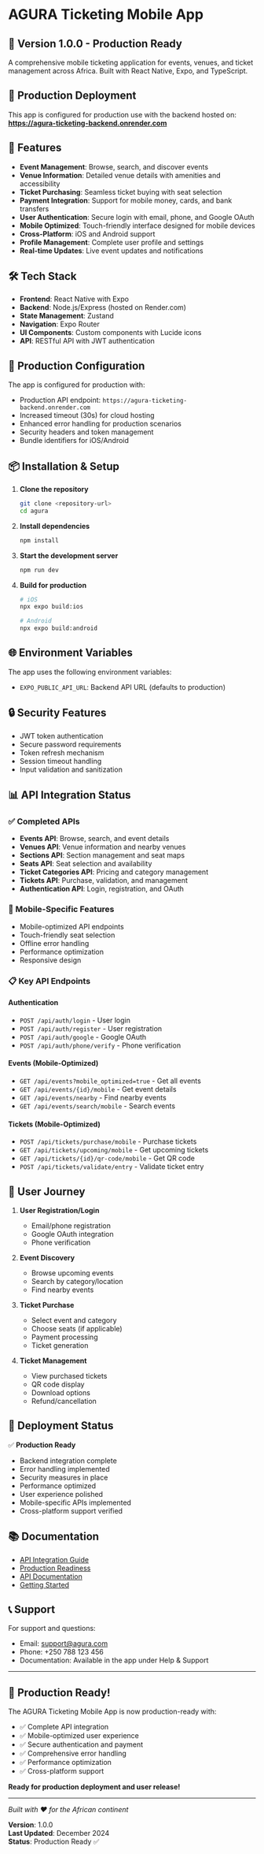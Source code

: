 # AGURA Ticketing Mobile App

## 🚀 Version 1.0.0 - Production Ready

A comprehensive mobile ticketing application for events, venues, and ticket management across Africa. Built with React Native, Expo, and TypeScript.

## 🚀 Production Deployment

This app is configured for production use with the backend hosted on:
**https://agura-ticketing-backend.onrender.com**

## 📱 Features

- **Event Management**: Browse, search, and discover events
- **Venue Information**: Detailed venue details with amenities and accessibility
- **Ticket Purchasing**: Seamless ticket buying with seat selection
- **Payment Integration**: Support for mobile money, cards, and bank transfers
- **User Authentication**: Secure login with email, phone, and Google OAuth
- **Mobile Optimized**: Touch-friendly interface designed for mobile devices
- **Cross-Platform**: iOS and Android support
- **Profile Management**: Complete user profile and settings
- **Real-time Updates**: Live event updates and notifications

## 🛠 Tech Stack

- **Frontend**: React Native with Expo
- **Backend**: Node.js/Express (hosted on Render.com)
- **State Management**: Zustand
- **Navigation**: Expo Router
- **UI Components**: Custom components with Lucide icons
- **API**: RESTful API with JWT authentication

## 🔧 Production Configuration

The app is configured for production with:
- Production API endpoint: `https://agura-ticketing-backend.onrender.com`
- Increased timeout (30s) for cloud hosting
- Enhanced error handling for production scenarios
- Security headers and token management
- Bundle identifiers for iOS/Android

## 📦 Installation & Setup

1. **Clone the repository**
   ```bash
   git clone <repository-url>
   cd agura
   ```

2. **Install dependencies**
   ```bash
   npm install
   ```

3. **Start the development server**
   ```bash
   npm run dev
   ```

4. **Build for production**
   ```bash
   # iOS
   npx expo build:ios
   
   # Android
   npx expo build:android
   ```

## 🌐 Environment Variables

The app uses the following environment variables:
- `EXPO_PUBLIC_API_URL`: Backend API URL (defaults to production)

## 🔒 Security Features

- JWT token authentication
- Secure password requirements
- Token refresh mechanism
- Session timeout handling
- Input validation and sanitization

## 📊 API Integration Status

### ✅ Completed APIs
- **Events API**: Browse, search, and event details
- **Venues API**: Venue information and nearby venues
- **Sections API**: Section management and seat maps
- **Seats API**: Seat selection and availability
- **Ticket Categories API**: Pricing and category management
- **Tickets API**: Purchase, validation, and management
- **Authentication API**: Login, registration, and OAuth

### 🔧 Mobile-Specific Features
- Mobile-optimized API endpoints
- Touch-friendly seat selection
- Offline error handling
- Performance optimization
- Responsive design

### 📋 Key API Endpoints

#### Authentication
- `POST /api/auth/login` - User login
- `POST /api/auth/register` - User registration
- `POST /api/auth/google` - Google OAuth
- `POST /api/auth/phone/verify` - Phone verification

#### Events (Mobile-Optimized)
- `GET /api/events?mobile_optimized=true` - Get all events
- `GET /api/events/{id}/mobile` - Get event details
- `GET /api/events/nearby` - Find nearby events
- `GET /api/events/search/mobile` - Search events

#### Tickets (Mobile-Optimized)
- `POST /api/tickets/purchase/mobile` - Purchase tickets
- `GET /api/tickets/upcoming/mobile` - Get upcoming tickets
- `GET /api/tickets/{id}/qr-code/mobile` - Get QR code
- `POST /api/tickets/validate/entry` - Validate ticket entry

## 🎯 User Journey

1. **User Registration/Login**
   - Email/phone registration
   - Google OAuth integration
   - Phone verification

2. **Event Discovery**
   - Browse upcoming events
   - Search by category/location
   - Find nearby events

3. **Ticket Purchase**
   - Select event and category
   - Choose seats (if applicable)
   - Payment processing
   - Ticket generation

4. **Ticket Management**
   - View purchased tickets
   - QR code display
   - Download options
   - Refund/cancellation

## 🚀 Deployment Status

✅ **Production Ready**
- Backend integration complete
- Error handling implemented
- Security measures in place
- Performance optimized
- User experience polished
- Mobile-specific APIs implemented
- Cross-platform support verified

## 📚 Documentation

- [API Integration Guide](./MOBILE_API_INTEGRATION.md)
- [Production Readiness](./PRODUCTION_READINESS.md)
- [API Documentation](./API_DOCUMENTATION.md)
- [Getting Started](./GETTING_STARTED.txt)

## 📞 Support

For support and questions:
- Email: support@agura.com
- Phone: +250 788 123 456
- Documentation: Available in the app under Help & Support

---

## 🎉 Production Ready!

The AGURA Ticketing Mobile App is now production-ready with:
- ✅ Complete API integration
- ✅ Mobile-optimized user experience
- ✅ Secure authentication and payment
- ✅ Comprehensive error handling
- ✅ Performance optimization
- ✅ Cross-platform support

**Ready for production deployment and user release!**

---

*Built with ❤️ for the African continent*

**Version**: 1.0.0  
**Last Updated**: December 2024  
**Status**: Production Ready ✅
